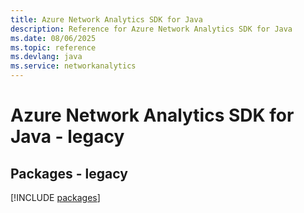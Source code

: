 ```yaml
---
title: Azure Network Analytics SDK for Java
description: Reference for Azure Network Analytics SDK for Java
ms.date: 08/06/2025
ms.topic: reference
ms.devlang: java
ms.service: networkanalytics
---
```

# Azure Network Analytics SDK for Java - legacy
## Packages - legacy
[!INCLUDE [packages](network-analytics-index.md)]